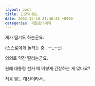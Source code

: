 ```yaml
---
layout: post
title: 긴장되네요.
date: 2002-12-18 21:48:48 +0900
categories: 깨달음의대화
---
```

제가 떨기도 하는군요.
  
(스스로에게 놀라는 중.. ㅡ_ㅡ;;)
  

  
의외로 약간 떨리는군요.
  
원래 대통령 선거 때 이렇게 긴장하는 게 맞나요?
  
처음 맞는 대선이라서..